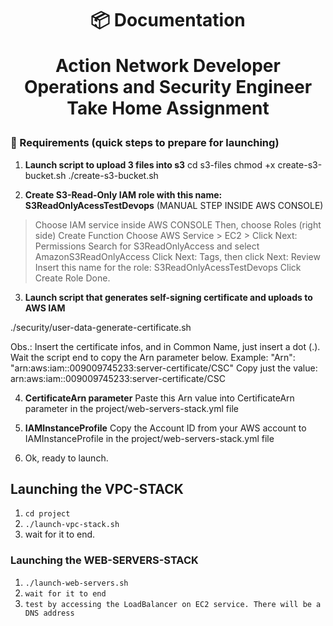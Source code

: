 <h1 align="center">
  📦 Documentation
  <p>Action Network Developer Operations and Security Engineer Take Home Assignment</p>
</h1>

### 🔽 Requirements (quick steps to prepare for launching)

1. **Launch script to upload 3 files into s3**
cd s3-files
chmod +x create-s3-bucket.sh
./create-s3-bucket.sh

2. **Create S3-Read-Only IAM role with this name: S3ReadOnlyAcessTestDevops** (MANUAL STEP INSIDE AWS CONSOLE)
> Choose IAM service inside AWS CONSOLE
> Then, choose Roles (right side)
> Create Function 
> Choose AWS Service > EC2 > Click Next: Permissions 
> Search for S3ReadOnlyAccess and select AmazonS3ReadOnlyAccess
> Click Next: Tags, then click Next: Review 
> Insert this name for the role: S3ReadOnlyAcessTestDevops
> Click Create Role
> Done.

3. **Launch script that generates self-signing certificate and uploads to AWS IAM**

./security/user-data-generate-certificate.sh

Obs.: Insert the certificate infos, and in Common Name, just insert a dot (.).
Wait the script end to copy the Arn parameter below. 
  Example: "Arn": "arn:aws:iam::009009745233:server-certificate/CSC"
Copy just the value: arn:aws:iam::009009745233:server-certificate/CSC

4. **CertificateArn parameter**
Paste this Arn value into CertificateArn parameter in the project/web-servers-stack.yml file

5. **IAMInstanceProfile**
Copy the Account ID from your AWS account to IAMInstanceProfile in the project/web-servers-stack.yml file

6. Ok, ready to launch.

## Launching the VPC-STACK

1. ``cd project``
2. ``./launch-vpc-stack.sh``
3. wait for it to end.

### Launching the WEB-SERVERS-STACK

1. ``./launch-web-servers.sh``
2. ``wait for it to end``
3. ``test by accessing the LoadBalancer on EC2 service. There will be a DNS address``